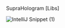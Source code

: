 SupraHologram [Libs]

![IntelliJ Snippet (1)](https://user-images.githubusercontent.com/105997373/229313622-5ac0efcc-49b3-45f8-b6b2-bcd896789254.png)
